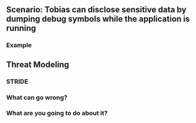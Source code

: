 ## Scenario: Tobias can disclose sensitive data by dumping debug symbols while the application is running

### Example

## Threat Modeling

### STRIDE

### What can go wrong?

### What are you going to do about it?